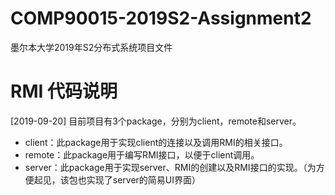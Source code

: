 # COMP90015-2019S2-Assignment2
 墨尔本大学2019年S2分布式系统项目文件
 
# RMI 代码说明

[2019-09-20] 目前项目有3个package，分别为client，remote和server。

- client：此package用于实现client的连接以及调用RMI的相关接口。
- remote：此package用于编写RMI接口，以便于client调用。
- server：此package用于实现server、RMI的创建以及RMI接口的实现。（为方便起见，该包也实现了server的简易UI界面）
